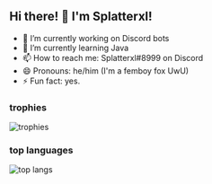 ## Hi there! 👋 I'm Splatterxl!

- 🔭 I’m currently working on Discord bots
- 🌱 I’m currently learning Java
- 📫 How to reach me: Splatterxl#8999 on Discord
- 😄 Pronouns: he/him (I'm a femboy fox UwU)
- ⚡ Fun fact: yes.

### trophies
![trophies](https://github-profile-trophy.vercel.app/?username=nearlysplat)
### top languages
![top langs](https://github-readme-stats.vercel.app/api/top-langs/?username=nearlysplat&layout=compact)
